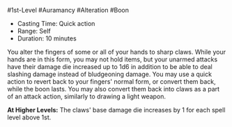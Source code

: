 #1st-Level #Auramancy #Alteration #Boon
 
- Casting Time: Quick action
- Range: Self
- Duration: 10 minutes  

You alter the fingers of some or all of your hands to sharp claws. While your hands are in this form, you may not hold items, but your unarmed attacks have their damage die increased up to 1d6 in addition to be able to deal slashing damage instead of bludgeoning damage.
You may use a quick action to revert back to your fingers' normal form, or convert them back, while the boon lasts. You may also convert them back into claws as a part of an attack action, similarly to drawing a light weapon.
 
**At Higher Levels:** The claws' base damage die increases by 1 for each spell level above 1st.